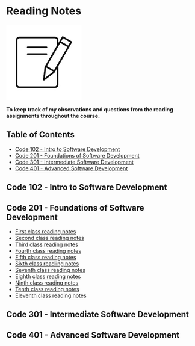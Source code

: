 <!-- omit in toc -->
# Reading Notes
![Reading notes](images/vector-notes-icon.jpg)

**To keep track of my observations and questions from the reading assignments throughout the course.**

<!-- omit in toc -->
## Table of Contents

- [Code 102 - Intro to Software Development](#code-102---intro-to-software-development)
- [Code 201 - Foundations of Software Development](#code-201---foundations-of-software-development)
- [Code 301 - Intermediate Software Development](#code-301---intermediate-software-development)
- [Code 401 - Advanced Software Development](#code-401---advanced-software-development)

## Code 102 - Intro to Software Development

## Code 201 - Foundations of Software Development
- [First class reading notes](https://github.com/SamaadTurner/SamaadTurner.github.io/blob/main/classs-01.md)  
- [Second class reading notes](https://github.com/SamaadTurner/SamaadTurner.github.io/blob/main/class-02.md)  
- [Third class reading notes](https://github.com/SamaadTurner/SamaadTurner.github.io/blob/main/class-03.md)  
- [Fourth class reading notes](https://github.com/SamaadTurner/SamaadTurner.github.io/blob/main/class-04.md)
- [Fifth class reading notes](https://github.com/SamaadTurner/SamaadTurner.github.io/blob/main/class-05.md)
- [Sixth class readiing notes](https://github.com/SamaadTurner/SamaadTurner.github.io/blob/main/class-06.md)
- [Seventh class reading notes](https://github.com/SamaadTurner/SamaadTurner.github.io/blob/main/Class-07.md)
- [Eighth class reading notes](https://github.com/SamaadTurner/SamaadTurner.github.io/blob/main/class-08.md)
- [Ninth class reading notes](https://github.com/SamaadTurner/SamaadTurner.github.io/blob/main/class-09.md)
- [Tenth class reading notes](https://github.com/SamaadTurner/SamaadTurner.github.io/blob/main/class-10.md)
- [Eleventh class reading notes](https://github.com/SamaadTurner/SamaadTurner.github.io/blob/main/class-11.md)
  
## Code 301 - Intermediate Software Development

## Code 401 - Advanced Software Development
